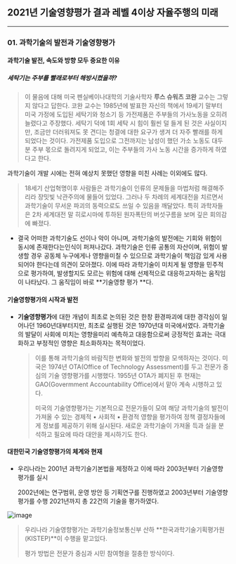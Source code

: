 ## 2021년 기술영향평가 결과 레벨 4이상 자율주행의 미래 

---



### 01. 과학기술의 발전과 기술영향평가

#### 과학기술 발전, 속도와 방향 모두 중요한 이유



##### 세탁기는 주부를 빨래로부터 해방시켰을까?

> 이 물음에 대해 미국 펜실베이나대학의 기술사학자 **루스 슈워츠 코완** 교수는 그렇지 않다고 답한다. 코완 교수는 1985년에 발표한 자신의 책에서 19세기 말부터 미국 가정에 도입된 세탁기와 
> 청소기 등 가전제품은 주부들의 가사노동을 오히려 늘렸다고 주장했다. 
> 세탁기 덕에 1회 세탁 시 힘이 훨씬 덜 들게 된 것은 사실이지만, 조금만 더러워져도 못 견디는 
> 청결에 대한  요구가 생겨 더 자주 빨래를 하게 되었다는 것이다. 
> 가전제품 도입으로 그전까지는 남성이 했던 가소 노동도 대두분 주부 몫으로 돌려지게 되었고, 
> 이는 주부들의 가사 노동 시간을 증가하게 하였다고 한다.

과학기술이 개발 시에는 전혀 예상치 못했던 영향을 미친 사례는 이외에도 많다. 

> 18세기 산업혁명이후 사람들은 과학기술이 인류의 문제들을 마법처럼 해결해주리라 장밋빛
> 낙관주의에 물들어 있었다. 그러나 두 차례의 세계대전을 치르면서 과학기술이 무서운 파괴의 
> 동력으로도 쓰일 수 있음을 깨달았다. 특히 과학자들은 2차 세계대전 말 히로시마에 투하된 
> 원자폭탄의 버섯구름을 보며 깊은 회의감에 빠졌다.

- 결국 어떠한 과학기술도 선이나 악이 아니며, 과학기술의 발전에는 기회와 위험이 동시에 존재한다는인식이 퍼져나갔다. 과학기술은 인류 공통의 자산이며, 위험이 발생할 경우 공동체 누구에게나 영향을미칠 수 있으므로 과학기술이 책임감 있게 사용되어야 한다는데 의견이 모아졌다. 이에 따라 과학기술이 미치게 될 영향을 민주적으로 평가하여, 발생할지도 모르는 위험에 대해 선제적으로 대응하고자하는 움직임이 나타났다. 그 움직임이 바로 **기술영향 평가 **다.

#### 

#### 기술영향평가의  시작과 발전

- **기술영향평가**에 대한 개념이 최초로 논의된 것은 한창 환경파괴에 대한 경각심이 일어나던 1960년대부터지만, 최초로 실행된 것은 1970년대 미국에서였다. 과학기술의 발달이 사회에 미치는 
  영향을미리 예측하고 대응함으로써 긍정적인 효과는 극대화하고 부정적인 영향은 최소화하자는 목적이었다.

  > 이를 통해 과학기술의 바람직한 변화와 발전의 방향을 모색하자는 것이다. 
  > 미국은 1974년 OTA(Office of Technology Assessment)를 두고 전문가 중심의 기술 영향평가를 시행했다. 1955년 OTA가 폐지된 후 현재는 GAO(Govermment Accountability Office)에서 맡아
  > 계속 시행하고 있다.
  >
  > 미국의 기술영향평가는 기본적으로 전문가들이 모여 해당 과학기술의 발전이 가져올 수 있는 
  > 경제적 • 사회적 • 환경적 영향을 평가하여 정책 결정자들에게 정보를 제공하기 위해 실시된다.
  > 새로운 과학기술이 가져올 득과 실을 분석하고 필요에 따라 대안을 제시하기도 한다.



#### 대한민국 기술영향평가의 체계와 현재 

- 우리나라는 2001년 과학기술기본법을 제정하고 이에 따라 2003년부터 기술영향평가를 실시

  2002년에는 연구범위, 운영 방안 등 기획연구를 진행하였고 2003년부터 기술영향평가를 수행
  2021년까지 총 22건의 기술을 평가하였다. 

![image](C:\Users\CKIRUser\Downloads\asd.png)

> 우리나라 기술영향평가는 과학기술정보통신부 산하 **한국과학기술기획평가원(KISTEP)**이 수행을 맡고있다.
>
> 평가 방법은 전문가 중심과 시민 참여형을 절충한 방식이다. 
